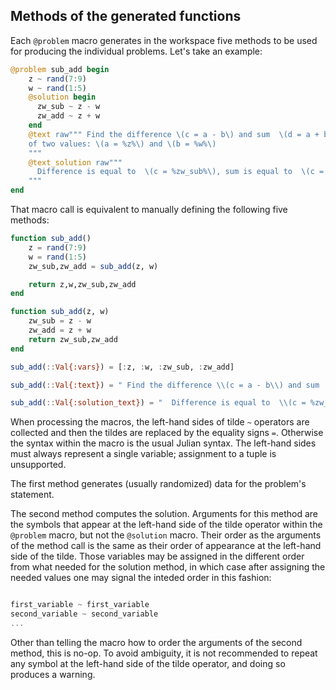 ## Methods of the generated functions

Each `@problem` macro generates in the workspace five methods to be used for
producing the individual problems. Let's take an example:
```julia
@problem sub_add begin
    z ~ rand(7:9)
    w ~ rand(1:5)
    @solution begin
      zw_sub ~ z - w
      zw_add ~ z + w
    end
    @text raw""" Find the difference \(c = a - b\) and sum  \(d = a + b\)
    of two values: \(a = %z%\) and \(b = %w%\)
    """
    @text_solution raw"""
      Difference is equal to  \(c = %zw_sub%\), sum is equal to  \(c = %zw_add%\)
    """
end
```

That macro call is equivalent to manually defining the following five methods:

```julia
function sub_add() 
    z = rand(7:9)
    w = rand(1:5)
    zw_sub,zw_add = sub_add(z, w)

    return z,w,zw_sub,zw_add
end

function sub_add(z, w)
    zw_sub = z - w
    zw_add = z + w
    return zw_sub,zw_add
end

sub_add(::Val{:vars}) = [:z, :w, :zw_sub, :zw_add]

sub_add(::Val{:text}) = " Find the difference \\(c = a - b\\) and sum  \\(d = a + b\\)\nof two values: \\(a = %z%\\) and \\(b = %w%\\)\n"

sub_add(::Val{:solution_text}) = "  Difference is equal to  \\(c = %zw_sub%\\), sum is equal to  \\(c = %zw_add%\\)\n"

```
When processing the macros, the left-hand sides of tilde `~` operators are collected
and then the tildes are replaced by the equality signs `=`. Otherwise the syntax
within the macro is the usual Julian syntax. The left-hand sides must always
represent a single variable; assignment to a tuple is unsupported.

The first method generates (usually randomized) data for the problem's statement.

The second method computes the solution. Arguments for this method are the symbols that 
appear at the left-hand side of the tilde operator within the `@problem` macro,
but not the `@solution` macro. Their order as the arguments of the method call is the same
as their order of appearance at the left-hand side of the tilde. Those variables may be
assigned in the different order from what needed for the solution method, in which case
after assigning the needed values one may signal the inteded order in this fashion:

```julia

first_variable ~ first_variable
second_variable ~ second_variable
...
```
Other than telling the macro how to order the arguments of the second method, this is no-op.
To avoid ambiguity, it is not recommended to repeat any symbol at the left-hand side
of the tilde operator, and doing so produces a warning.

